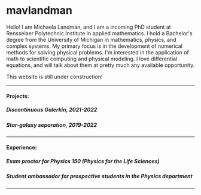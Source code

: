 

<html>

<body style = background-image: linear-gradient(105deg, rgba(0,249,255,1) 39%, rgba(51,56,57,1) 96%>

<h1> mavlandman </h1>
                            
<p>  
               
Hello! I am Michaela Landman, and I am a incoming PhD student at Rensselaer Polytechnic Institute in applied mathematics. I hold a Bachelor's degree from the University of Michigan in mathematics, physics, and complex systems. My primary focus is in the development of numerical methods for solving physical problems. I'm interested in the application of math to scientific computing and physical modeling. I love differential equations, and will talk about them at pretty much any available opportunity. 
   
This website is still under construction!
               </p>
  
<hr style="width:100%;text-align:left;margin-left:0">

<h4> Projects: </h4>
<h5>Discontinuous Galerkin, 2021-2022</h5>
<h5>Star-galaxy separation, 2019-2022</h5>
  
<hr style="width:100%;text-align:left;margin-left:0">
  
<h4> Experience: </h4>
<h5> Exam proctor for Physics 150 (Physics for the Life Sciences) </h5>
<h5> Student ambassador for prospective students in the Physics department </h5>
<h5></h5>

<hr style="width:100%;text-align:left;margin-left:0">
  

  
<p> 
  
</p>


</body>
</html>
